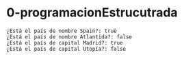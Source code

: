 # 0-programacionEstrucutrada

~~~
¿Está el país de nombre Spain?: true
¿Está el país de nombre Atlantida?: false
¿Está el país de capital Madrid?: true
¿Está el país de capital Utopía?: false
~~~
